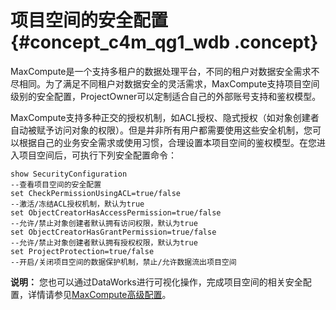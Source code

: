 # 项目空间的安全配置 {#concept_c4m_qg1_wdb .concept}

MaxCompute是一个支持多租户的数据处理平台，不同的租户对数据安全需求不尽相同。为了满足不同租户对数据安全的灵活需求，MaxCompute支持项目空间级别的安全配置，ProjectOwner可以定制适合自己的外部账号支持和鉴权模型。

MaxCompute支持多种正交的授权机制，如ACL授权、隐式授权（如对象创建者自动被赋予访问对象的权限）。但是并非所有用户都需要使用这些安全机制，您可以根据自己的业务安全需求或使用习惯，合理设置本项目空间的鉴权模型。在您进入项目空间后，可执行下列安全配置命令：

```
show SecurityConfiguration
--查看项目空间的安全配置
set CheckPermissionUsingACL=true/false
--激活/冻结ACL授权机制，默认为true
set ObjectCreatorHasAccessPermission=true/false
--允许/禁止对象创建者默认拥有访问权限，默认为true
set ObjectCreatorHasGrantPermission=true/false
--允许/禁止对象创建者默认拥有授权权限，默认为true
set ProjectProtection=true/false 
--开启/关闭项目空间的数据保护机制，禁止/允许数据流出项目空间
```

**说明：** 您也可以通过DataWorks进行可视化操作，完成项目空间的相关安全配置，详情请参见[MaxCompute高级配置](../../../../intl.zh-CN/使用指南/项目管理/MaxCompute高级配置.md#)。


